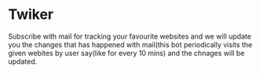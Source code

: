 # Twiker

Subscribe with mail for tracking your favourite websites and we will update you the changes that has happened with mail(this bot periodically visits the given webites by user say(like for every 10 mins) and the chnages will be updated.

